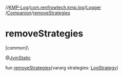 //[KMP-Log](../../../../index.md)/[com.renfrowtech.kmp.log](../../index.md)/[Logger](../index.md)
/[Companion](index.md)/[removeStrategies](remove-strategies.md)

# removeStrategies

[common]\

@[JvmStatic](https://kotlinlang.org/api/latest/jvm/stdlib/kotlin.jvm/-jvm-static/index.html)

fun [removeStrategies](remove-strategies.md)(vararg
strategies: [LogStrategy](../../../com.renfrowtech.kmp.log.strategy/-log-strategy/index.md))
